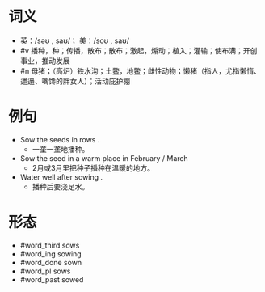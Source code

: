 # 词义
- 英：/səʊ , saʊ/； 美：/soʊ , saʊ/
- #v 播种，种；传播，散布；散布；激起，煽动；植入；灌输；使布满；开创事业，推动发展
- #n 母猪；（高炉）铁水沟；土鳖，地鳖；雌性动物；懒猪（指人，尤指懒惰、邋遢、嘴馋的胖女人）；活动庇护棚
# 例句
- Sow the seeds in rows .
	- 一垄一垄地播种。
- Sow the seed in a warm place in February \/ March
	- 2月或3月里把种子播种在温暖的地方。
- Water well after sowing .
	- 播种后要浇足水。
# 形态
- #word_third sows
- #word_ing sowing
- #word_done sown
- #word_pl sows
- #word_past sowed
